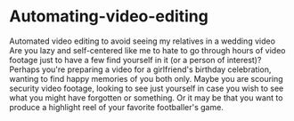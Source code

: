# Automating-video-editing
Automated video editing to avoid seeing my relatives in a wedding video Are you lazy and self-centered like me to hate to go through hours of video footage just to have a few find yourself in it (or a person of interest)? Perhaps you're preparing a video for a girlfriend's birthday celebration, wanting to find happy memories of you both only. Maybe you are scouring security video footage, looking to see just yourself in case you wish to see what you might have forgotten or something. Or it may be that you want to produce a highlight reel of your favorite footballer's game.
